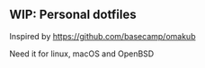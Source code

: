 ## WIP: Personal dotfiles

Inspired by https://github.com/basecamp/omakub

Need it for linux, macOS and OpenBSD


